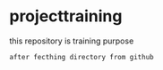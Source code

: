 # projecttraining
this repository is training purpose 


    after fecthing directory from github

      
